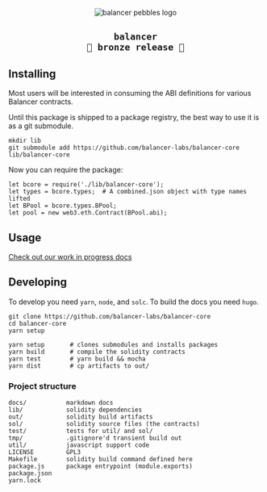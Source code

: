 <p align=center>
<img src="https://balancer-labs.github.io/pebbles/png/pebbles-pad.064w.png" alt="balancer pebbles logo"/>
</p>

<h2 align=center><code>balancer</code><br/><code>🍂 bronze release 🍂</code></h2>

## Installing

Most users will be interested in consuming the ABI definitions for various Balancer contracts.

Until this package is shipped to a package registry, the best way to use it is as a git submodule.

```
mkdir lib
git submodule add https://github.com/balancer-labs/balancer-core lib/balancer-core
```

Now you can require the package:

```
let bcore = require('./lib/balancer-core');
let types = bcore.types;  # A combined.json object with type names lifted
let BPool = bcore.types.BPool;
let pool = new web3.eth.Contract(BPool.abi);
```

## Usage

[Check out our work in progress docs](https://github.com/balancer-labs/balancer-core/blob/master/docs/api.md)

## Developing

To develop you need `yarn`, `node`, and `solc`. To build the docs you need `hugo`.

```
git clone https://github.com/balancer-labs/balancer-core
cd balancer-core
yarn setup
```

```
yarn setup       # clones submodules and installs packages
yarn build       # compile the solidity contracts
yarn test        # yarn build && mocha
yarn dist        # cp artifacts to out/
```

### Project structure

```
docs/           markdown docs
lib/            solidity dependencies
out/            solidity build artifacts
sol/            solidity source files (the contracts)
test/           tests for util/ and sol/
tmp/            .gitignore'd transient build out
util/           javascript support code
LICENSE         GPL3
Makefile        solidity build command defined here
package.js      package entrypoint (module.exports)
package.json
yarn.lock
```

